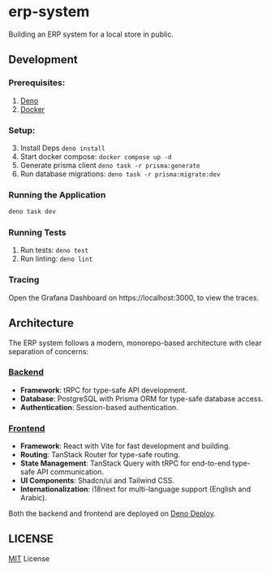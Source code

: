 # erp-system

Building an ERP system for a local store in public.

## Development

### Prerequisites:

1. [Deno](https://deno.land/manual/getting_started/installation)
2. [Docker](https://docs.docker.com/get-docker/)

### Setup:

3. Install Deps `deno install`
4. Start docker compose: `docker compose up -d`
5. Generate prisma client `deno task -r prisma:generate`
6. Run database migrations: `deno task -r prisma:migrate:dev`

### Running the Application

```sh
deno task dev
```

### Running Tests

1. Run tests: `deno test`
2. Run linting: `deno lint`

### Tracing

Open the Grafana Dashboard on https://localhost:3000, to view the traces.

## Architecture

The ERP system follows a modern, monorepo-based architecture with clear separation of concerns:

### [Backend](./packages/server/)

- **Framework**: tRPC for type-safe API development.
- **Database**: PostgreSQL with Prisma ORM for type-safe database access.
- **Authentication**: Session-based authentication.

### [Frontend](./packages/web)

- **Framework**: React with Vite for fast development and building.
- **Routing**: TanStack Router for type-safe routing.
- **State Management**: TanStack Query with tRPC for end-to-end type-safe API communication.
- **UI Components**: Shadcn/ui and Tailwind CSS.
- **Internationalization**: i18next for multi-language support (English and Arabic).

Both the backend and frontend are deployed on [Deno Deploy](https://deno.com/deploy).


## LICENSE

[MIT](./LICENSE) License
